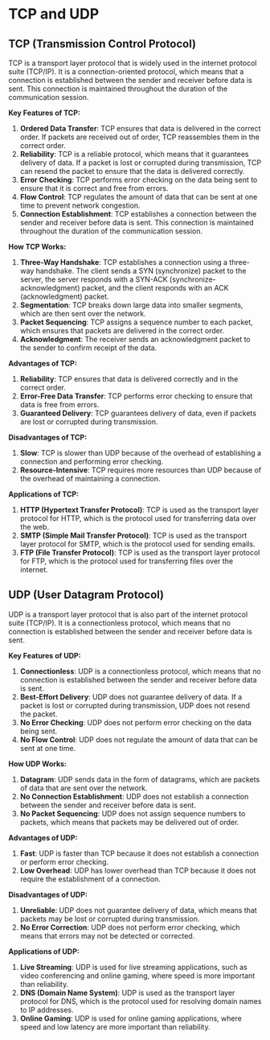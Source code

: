 # TCP and UDP

## TCP (Transmission Control Protocol)

TCP is a transport layer protocol that is widely used in the internet protocol suite (TCP/IP). It is a connection-oriented protocol, which means that a connection is established between the sender and receiver before data is sent. This connection is maintained throughout the duration of the communication session.

**Key Features of TCP:**

1. **Ordered Data Transfer**: TCP ensures that data is delivered in the correct order. If packets are received out of order, TCP reassembles them in the correct order.
2. **Reliability**: TCP is a reliable protocol, which means that it guarantees delivery of data. If a packet is lost or corrupted during transmission, TCP can resend the packet to ensure that the data is delivered correctly.
3. **Error Checking**: TCP performs error checking on the data being sent to ensure that it is correct and free from errors.
4. **Flow Control**: TCP regulates the amount of data that can be sent at one time to prevent network congestion.
5. **Connection Establishment**: TCP establishes a connection between the sender and receiver before data is sent. This connection is maintained throughout the duration of the communication session.

**How TCP Works:**

1. **Three-Way Handshake**: TCP establishes a connection using a three-way handshake. The client sends a SYN (synchronize) packet to the server, the server responds with a SYN-ACK (synchronize-acknowledgment) packet, and the client responds with an ACK (acknowledgment) packet.
2. **Segmentation**: TCP breaks down large data into smaller segments, which are then sent over the network.
3. **Packet Sequencing**: TCP assigns a sequence number to each packet, which ensures that packets are delivered in the correct order.
4. **Acknowledgment**: The receiver sends an acknowledgment packet to the sender to confirm receipt of the data.

**Advantages of TCP:**

1. **Reliability**: TCP ensures that data is delivered correctly and in the correct order.
2. **Error-Free Data Transfer**: TCP performs error checking to ensure that data is free from errors.
3. **Guaranteed Delivery**: TCP guarantees delivery of data, even if packets are lost or corrupted during transmission.

**Disadvantages of TCP:**

1. **Slow**: TCP is slower than UDP because of the overhead of establishing a connection and performing error checking.
2. **Resource-Intensive**: TCP requires more resources than UDP because of the overhead of maintaining a connection.

**Applications of TCP:**

1. **HTTP (Hypertext Transfer Protocol)**: TCP is used as the transport layer protocol for HTTP, which is the protocol used for transferring data over the web.
2. **SMTP (Simple Mail Transfer Protocol)**: TCP is used as the transport layer protocol for SMTP, which is the protocol used for sending emails.
3. **FTP (File Transfer Protocol)**: TCP is used as the transport layer protocol for FTP, which is the protocol used for transferring files over the internet.

## UDP (User Datagram Protocol)

UDP is a transport layer protocol that is also part of the internet protocol suite (TCP/IP). It is a connectionless protocol, which means that no connection is established between the sender and receiver before data is sent.

**Key Features of UDP:**

1. **Connectionless**: UDP is a connectionless protocol, which means that no connection is established between the sender and receiver before data is sent.
2. **Best-Effort Delivery**: UDP does not guarantee delivery of data. If a packet is lost or corrupted during transmission, UDP does not resend the packet.
3. **No Error Checking**: UDP does not perform error checking on the data being sent.
4. **No Flow Control**: UDP does not regulate the amount of data that can be sent at one time.

**How UDP Works:**

1. **Datagram**: UDP sends data in the form of datagrams, which are packets of data that are sent over the network.
2. **No Connection Establishment**: UDP does not establish a connection between the sender and receiver before data is sent.
3. **No Packet Sequencing**: UDP does not assign sequence numbers to packets, which means that packets may be delivered out of order.

**Advantages of UDP:**

1. **Fast**: UDP is faster than TCP because it does not establish a connection or perform error checking.
2. **Low Overhead**: UDP has lower overhead than TCP because it does not require the establishment of a connection.

**Disadvantages of UDP:**

1. **Unreliable**: UDP does not guarantee delivery of data, which means that packets may be lost or corrupted during transmission.
2. **No Error Correction**: UDP does not perform error checking, which means that errors may not be detected or corrected.

**Applications of UDP:**

1. **Live Streaming**: UDP is used for live streaming applications, such as video conferencing and online gaming, where speed is more important than reliability.
2. **DNS (Domain Name System)**: UDP is used as the transport layer protocol for DNS, which is the protocol used for resolving domain names to IP addresses.
3. **Online Gaming**: UDP is used for online gaming applications, where speed and low latency are more important than reliability.
